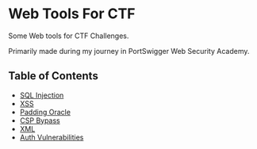 # Web Tools For CTF

Some Web tools for CTF Challenges.

Primarily made during my journey in PortSwigger Web Security Academy.

## Table of Contents

- [SQL Injection](./SQLi/Readme.md)
- [XSS](./XSS/Readme.md)
- [Padding Oracle](./Padding%20Oracle/)
- [CSP Bypass](./CSP%20Bypass/Readme.md)
- [XML](./XML/)
- [Auth Vulnerabilities](./Auth%20Vulnerabilities/README.md)
